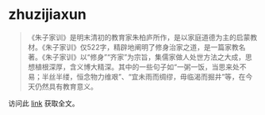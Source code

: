 # zhuzijiaxun

>  《朱子家训》是明末清初的教育家朱柏庐所作，是以家庭道德为主的启蒙教材。《朱子家训》仅522字，精辟地阐明了修身治家之道，是一篇家教名著。《朱子家训》以“修身”“齐家”为宗旨，集儒家做人处世方法之大成，思想植根深厚，含义博大精深。其中的一些句子如“一粥一饭，当思来处不易；半丝半缕，恒念物力维艰”、“宜未雨而绸缪，毋临渴而掘井”等，在今天仍然具有教育意义。

访问此 [link](https://wingbo.github.io/zhuzijiaxun/) 获取全文。
